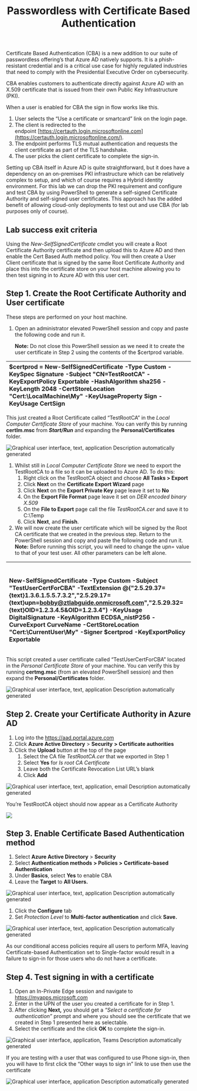 ﻿---
id: pswdlesscba
title: Passwordless with Certificate Based Authentication 
sidebar_label: 13. Passwordless - Cert Based Auth
slug: /pswdlesscba
---



Certificate Based Authentication (CBA) is a new addition to our suite of passwordless offering’s that Azure AD natively supports. It is a phish-resistant credential and is a critical use case for highly regulated industries that need to comply with the Presidential Executive Order on cybersecurity. 

CBA enables customers to authenticate directly against Azure AD with an X.509 certificate that is issued from their own Public Key Infrastructure (PKI).

When a user is enabled for CBA the sign in flow works like this.

1. User selects the “Use a certificate or smartcard” link on the login page. 
1. The client is redirected to the endpoint [https://certauth.login.microsoftonline.com](https://certauth.login.microsoftonline.com/).
1. The endpoint performs TLS mutual authentication and requests the client certificate as part of the TLS handshake.
1. The user picks the client certificate to complete the sign-in.

Setting up CBA itself in Azure AD is quite straightforward, but it does have a dependency on an on-premises PKI infrastructure which can be relatively complex to setup, and which of course requires a Hybrid identity environment. For this lab we can drop the PKI requirement and configure and test CBA by using PowerShell to generate a self-signed Certificate Authority and self-signed user certificates. This approach has the added benefit of allowing cloud-only deployments to test out and use CBA (for lab purposes only of course).
## Lab success exit criteria
Using the *New-SelfSignedCertificate* cmdlet you will create a Root Certificate Authority certificate and then upload this to Azure AD and then enable the Cert Based Auth method policy. You will then create a User Client certificate that is signed by the same Root Certificate Authority and place this into the certificate store on your host machine allowing you to then test signing in to Azure AD with this user cert.














## Step 1. Create the Root Certificate Authority and User certificate
These steps are performed on your host machine.

1. Open an administrator elevated PowerShell session and copy and paste the following code and run it. 

   **Note:** Do not close this PowerShell session as we need it to create the user certificate in Step 2 using the contents of the $certprod variable.

$certprod = New-SelfSignedCertificate -Type Custom -KeySpec Signature -Subject "CN=TestRootCA" -KeyExportPolicy Exportable -HashAlgorithm sha256 -KeyLength 2048 -CertStoreLocation "Cert:\LocalMachine\My" -KeyUsageProperty Sign -KeyUsage CertSign|
| :- |

This just created a Root Certificate called “TestRootCA” in the *Local Computer Certificate Store* of your machine. You can verify this by running **certlm.msc** from ***Start/Run*** and expanding the **Personal/Certificates** folder.

![Graphical user interface, text, application Description automatically generated](img/pswdlesscba.001.png)

1. Whilst still in *Local Computer Certificate Store* we need to export the TestRootCA to a file so it can be uploaded to Azure AD. To do this:
   1. Right click on the TestRootCA object and choose **All Tasks > Export**
   1. Click **Next** on the **Certificate Export Wizard** page
   1. Click **Next** on the **Export Private Key** page leave it set to **No**
   1. On the **Export File Format** page leave it set on *DER encoded binary X.509*
   1. On the **File to Export** page call the file *TestRootCA.cer* and save it to C:\Temp
   1. Click **Next**, and **Finish**.
1. We will now create the user certificate which will be signed by the Root CA certificate that we created in the previous step. Return to the PowerShell session and copy and paste the following code and run it. **Note:** Before running this script, you will need to change the upn= value to that of your test user. All other parameters can be left alone.

|<p><br/>New-SelfSignedCertificate -Type Custom -Subject "TestUserCertForCBA" -TextExtension @("2.5.29.37={text}1.3.6.1.5.5.7.3.2","2.5.29.17={text}upn=bobby@ztlabguide.onmicrosoft.com","2.5.29.32={text}OID=1.2.3.4.5&OID=1.2.3.4") -KeyUsage DigitalSignature -KeyAlgorithm ECDSA\_nistP256 -CurveExport CurveName -CertStoreLocation "Cert:\CurrentUser\My" -Signer $certprod -KeyExportPolicy Exportable </p>|
| :- |

This script created a user certificate called “TestUserCertForCBA” located in the *Personal Certificate Store* of your machine. You can verify this by running **certmg.msc** (from an elevated PowerShell session) and then expand the **Personal/Certificates** folder.

![Graphical user interface, text, application Description automatically generated](img/pswdlesscba.002.png)

## Step 2. Create your Certificate Authority in Azure AD
1. Log into the <https://aad.portal.azure.com>  
1. Click **Azure Active Directory** > **Security** **> Certificate authorities**
1. Click the **Upload** button at the top of the page
   1. Select the CA file *TestRootCA.cer* that we exported in Step 1
   1. Select **Yes** for *Is root CA Certificate*
   1. Leave both the Certificate Revocation List URL’s blank
   1. Click **Add**

![Graphical user interface, text, application, email Description automatically generated](img/pswdlesscba.003.png)

You’re TestRootCA object should now appear as a Certificate Authority

![](img/pswdlesscba.004.png)


## Step 3. Enable Certificate Based Authentication method
1. Select **Azure Active Directory** > **Security** 
1. Select **Authentication methods** **> Policies >** **Certificate-based Authentication**
1. Under **Basics**, select **Yes** to enable CBA
1. Leave the **Target** to **All Users.**


![Graphical user interface, text, application Description automatically generated](img/pswdlesscba.005.png)

1. Click the **Configure** tab
1. Set *Protection Level* to **Multi-factor authentication** and click **Save.**


![Graphical user interface, text, application Description automatically generated](img/pswdlesscba.006.png)

As our conditional access policies require all users to perform MFA, leaving Certificate-based Authentication set to Single-factor would result in a failure to sign-in for those users who do not have a certificate.

## Step 4. Test signing in with a certificate
1. Open an In-Private Edge session and navigate to <https://myapps.microsoft.com> 
1. Enter in the UPN of the user you created a certificate for in Step 1.
1. After clicking **Next,** you should get a *“Select a certificate for authentication”* prompt and where you should see the certificate that we created in Step 1 presented here as selectable.
1. Select the certificate and the click **OK** to complete the sign-in.

![Graphical user interface, application, Teams Description automatically generated](img/pswdlesscba.007.png)

If you are testing with a user that was configured to use Phone sign-in, then you will have to first click the “Other ways to sign in” link to use then use the certificate

![Graphical user interface, application Description automatically generated](img/pswdlesscba.008.png)












